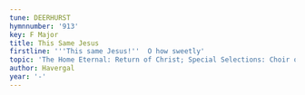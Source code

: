 ```yaml
---
tune: DEERHURST
hymnnumber: '913'
key: F Major
title: This Same Jesus
firstline: '''This same Jesus!''  O how sweetly'
topic: 'The Home Eternal: Return of Christ; Special Selections: Choir or Quartet'
author: Havergal
year: '-'
---
```


